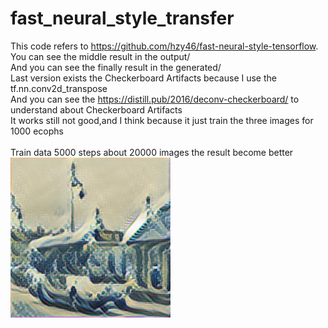 # fast_neural_style_transfer
This code refers to https://github.com/hzy46/fast-neural-style-tensorflow. <br>
You can see the middle result in the output/ <br>
And you can see the finally result in the generated/ <br>
Last version exists the Checkerboard Artifacts because I use the tf.nn.conv2d_transpose <br>
And you can see the https://distill.pub/2016/deconv-checkerboard/ to understand about Checkerboard Artifacts<br>
It works still not good,and I think because it just train the three images for 1000 ecophs <br>
<br>
Train data 5000 steps about 20000 images the result become better<br>
![image](https://github.com/MeetUo/fast_neural_style_transfer/blob/master/output/0.jpg) 


